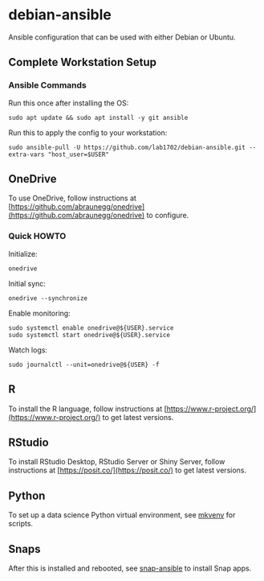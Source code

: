 # debian-ansible

Ansible configuration that can be used with either Debian or Ubuntu.

## Complete Workstation Setup

### Ansible Commands

Run this once after installing the OS:

    sudo apt update && sudo apt install -y git ansible

Run this to apply the config to your workstation:

    sudo ansible-pull -U https://github.com/lab1702/debian-ansible.git --extra-vars "host_user=$USER"

## OneDrive

To use OneDrive, follow instructions at [https://github.com/abraunegg/onedrive](https://github.com/abraunegg/onedrive) to configure.

### Quick HOWTO

Initialize:

    onedrive

Initial sync:

    onedrive --synchronize

Enable monitoring:

    sudo systemctl enable onedrive@${USER}.service
    sudo systemctl start onedrive@${USER}.service

Watch logs:

    sudo journalctl --unit=onedrive@${USER} -f

## R

To install the R language, follow instructions at [https://www.r-project.org/](https://www.r-project.org/) to get latest versions.

## RStudio

To install RStudio Desktop, RStudio Server or Shiny Server, follow instructions at [https://posit.co/](https://posit.co/) to get latest versions.

## Python

To set up a data science Python virtual environment, see [mkvenv](https://github.com/lab1702/mkvenv) for scripts.

## Snaps

After this is installed and rebooted, see [snap-ansible](https://github.com/lab1702/snap-ansible) to install Snap apps.
